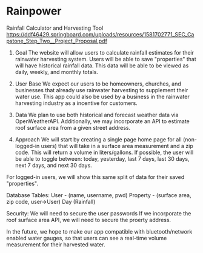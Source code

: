 # Rainpower
Rainfall Calculator and Harvesting Tool
https://ddf46429.springboard.com/uploads/resources/1581702771_SEC_Capstone_Step_Two__Project_Proposal.pdf

1. Goal
The website will allow users to calculate rainfall estimates for their rainwater harvesting system. Users will be able to save "properties" that will have historical rainfall data. This data will be able to be viewed as daily, weekly, and monthly totals.


2. User Base
We expect our users to be homeowners, churches, and businesses that already use rainwater harvesting to supplement their water use. This app could also be used by a business in the rainwater harvesting industry as a incentive for customers.


3. Data
We plan to use both historical and forecast weather data via OpenWeatherAPI. Additionally, we may incorporate an API to estimate roof surface area from a given street address. 


4. Approach
We will start by creating a single page home page for all (non-logged-in users) that will take in a surface area measurement and a zip code. This will return a volume in liters/gallons. If possible, the user will be able to toggle between:
today, yesterday, last 7 days, last 30 days, next 7 days, and next 30 days.

For logged-in users, we will show this same split of data for their saved "properties". 

Database Tables:
User - (name, username, pwd)
Property - (surface area, zip code, user->User)
Day (Rainfall)

Security:
We will need to secure the user passwords
If we incorporate the roof surface area API, we will need to secure the proerty address.

In the future, we hope to make our app compatible with bluetooth/network enabled water gauges, so that users can see a real-time volume measurement for their harvested water.  
